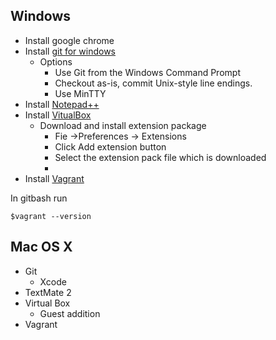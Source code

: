 ## Windows

 - Install google chrome
 - Install [git for windows](https://gitforwindows.org/)
	 - Options
		 - Use Git from the Windows Command Prompt
		 - Checkout as-is, commit Unix-style line endings.
		 - Use MinTTY
 - Install [Notepad++](https://notepad-plus-plus.org/)
 - Install [VitualBox](https://www.virtualbox.org/wiki/Downloads)
	 - Download and install extension package
		 - Fie ->Preferences -> Extensions 
		 - Click Add extension button
		 - Select the extension pack file which is downloaded
		 - 
- Install [Vagrant](https://www.vagrantup.com/)

In gitbash run

    $vagrant --version

## Mac OS X

 - Git 
	 - Xcode 
 - TextMate 2 
 - Virtual Box 
	 - Guest addition 
 - Vagrant
<!--stackedit_data:
eyJoaXN0b3J5IjpbNzc4NTc5NjcsMTExOTk3OTIzNCwtMTk1ND
Q5MzY1NCwtMTUyNTk4NTc3Miw2NzU3NTQyNDksLTY4MDk2NTIx
MywzNzcwMTQ0MjBdfQ==
-->